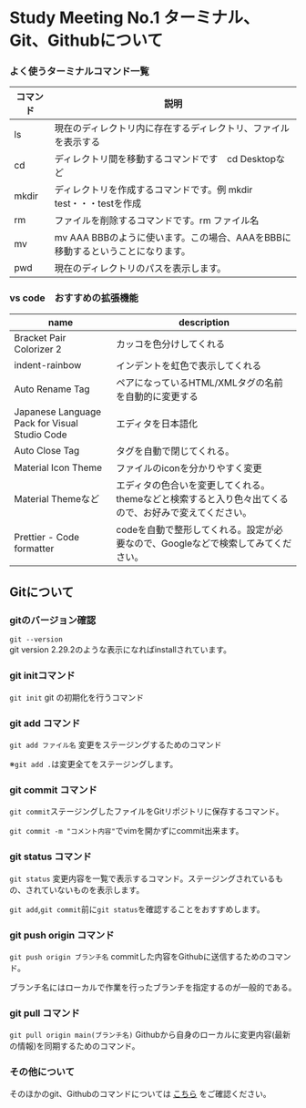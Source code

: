# Study Meeting No.1 ターミナル、Git、Githubについて

### よく使うターミナルコマンド一覧
| コマンド | 説明 |
| --- | --- |
| ls | 現在のディレクトリ内に存在するディレクトリ、ファイルを表示する |
| cd | ディレクトリ間を移動するコマンドです　cd Desktopなど |
| mkdir | ディレクトリを作成するコマンドです。例 mkdir test・・・testを作成
| rm | ファイルを削除するコマンドです。rm ファイル名 |
| mv | mv AAA BBBのように使います。この場合、AAAをBBBに移動するということになります。|
| pwd | 現在のディレクトリのパスを表示します。|



### vs code　おすすめの拡張機能
| name | description |
| --- | --- |
| Bracket Pair Colorizer 2 | カッコを色分けしてくれる |
| indent-rainbow | インデントを虹色で表示してくれる |
| Auto Rename Tag | ペアになっているHTML/XMLタグの名前を自動的に変更する
| Japanese Language Pack for Visual Studio Code | エディタを日本語化 |
| Auto Close Tag | タグを自動で閉じてくれる。|
| Material Icon Theme | ファイルのiconを分かりやすく変更 |
| Material Themeなど | エディタの色合いを変更してくれる。  themeなどと検索すると入り色々出てくるので、お好みで変えてください。|
| Prettier - Code formatter | codeを自動で整形してくれる。設定が必要なので、Googleなどで検索してみてください。|




  

## Gitについて

### gitのバージョン確認
`git --version`  
git version 2.29.2のような表示になればinstallされています。

### git initコマンド

`git init` git の初期化を行うコマンド

### git add コマンド

`git add ファイル名` 変更をステージングするためのコマンド  

※`git add .`は変更全てをステージングします。

### git commit コマンド

`git commit`ステージングしたファイルをGitリポジトリに保存するコマンド。

`git commit -m "コメント内容"`でvimを開かずにcommit出来ます。

### git status コマンド

`git status` 変更内容を一覧で表示するコマンド。ステージングされているもの、されていないものを表示します。  

`git add`,`git commit`前に`git status`を確認することをおすすめします。

### git push origin コマンド

`git push origin ブランチ名` commitした内容をGithubに送信するためのコマンド。  

ブランチ名にはローカルで作業を行ったブランチを指定するのが一般的である。

###  git pull コマンド

`git pull origin main(ブランチ名)` Githubから自身のローカルに変更内容(最新の情報)を同期するためのコマンド。

### その他について

そのほかのgit、Githubのコマンドについては [こちら](https://docs.google.com/document/d/18lVZyyVXGR8PGqRH7GENDYcGRtsT1lSzFNoSPGXngvI/edit?usp=sharing) をご確認ください。
